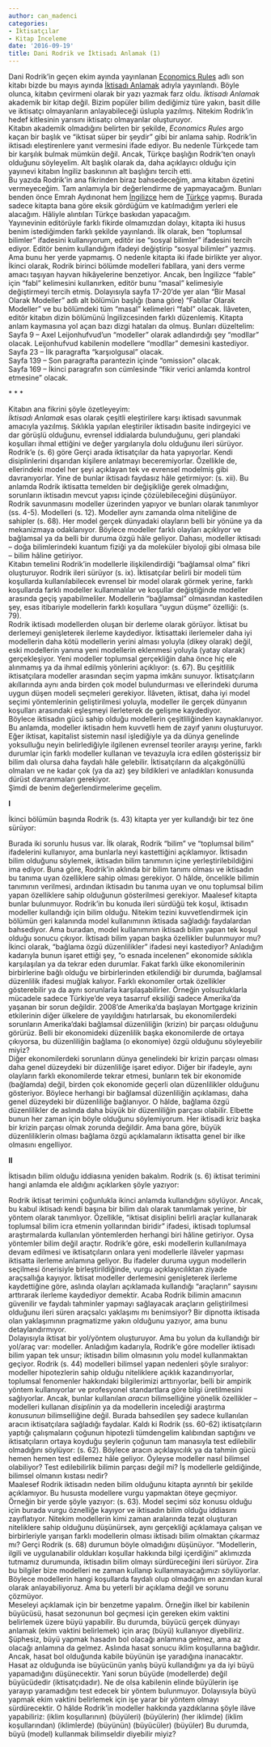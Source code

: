 ```yaml
---
author: can_madenci
categories:
- İktisatçılar
- Kitap İnceleme
date: '2016-09-19'
title: Dani Rodrik ve İktisadı Anlamak (1)
---
```


Dani Rodrik’in geçen ekim ayında yayınlanan [Economics Rules](https://www.amazon.com/Economics-Rules-Rights-Wrongs-Science/dp/0393246418) adlı son kitabı bizde bu mayıs ayında [İktisadı Anlamak](http://www.efilyayinevi.com/tr/urun/s/1189/Iktisadi+Anlamak/) adıyla yayınlandı. Böyle olunca, kitabın çevirmeni olarak bir yazı yazmak farz oldu. *İktisadı Anlamak* akademik bir kitap değil. Bizim popüler bilim dediğimiz türe yakın, basit dille ve iktisatçı olmayanların anlayabileceği üslupla yazılmış. Nitekim Rodrik’in hedef kitlesinin yarısını iktisatçı olmayanlar oluşturuyor.  
Kitabın akademik olmadığını belirten bir şekilde, *Economics Rules* argo kaçan bir başlık ve “iktisat süper bir şeydir” gibi bir anlama sahip. Rodrik’in iktisadı eleştirenlere yanıt vermesini ifade ediyor. Bu nedenle Türkçede tam bir karşılık bulmak mümkün değil. Ancak, Türkçe başlığın Rodrik’ten onaylı olduğunu söyleyelim. Alt başlık olarak da, daha açıklayıcı olduğu için yayınevi kitabın İngiliz baskınının alt başlığını tercih etti.  
Bu yazıda Rodrik’in ana fikrinden biraz bahsedeceğim, ama kitabın özetini vermeyeceğim. Tam anlamıyla bir değerlendirme de yapmayacağım. Bunları benden önce Emrah Aydınonat hem [İngilizce](http://www.neaydinonat.com/blog/?p=1046) hem de [Türkçe](http://www.businessht.com.tr/yazarlar/emrah-aydinonat/1122120-sart-midur) yapmış. Burada sadece kitapta bana göre eksik gördüğüm ve katılmadığım yerleri ele alacağım. Hâliyle alıntıları Türkçe baskıdan yapacağım.  
Yayınevinin editörüyle farklı fikirde olmamızdan dolayı, kitapta iki husus benim istediğimden farklı şekilde yayınlandı. İlk olarak, ben “toplumsal bilimler” ifadesini kullanıyorum, editör ise “sosyal bilimler” ifadesini tercih ediyor. Editör benim kullandığım ifadeyi değiştirip “sosyal bilimler” yazmış. Ama bunu her yerde yapmamış. O nedenle kitapta iki ifade birlikte yer alıyor. İkinci olarak, Rodrik birinci bölümde modelleri fabllara, yani ders verme amacı taşıyan hayvan hikâyelerine benzetiyor. Ancak, ben İngilizce “fable” için “fabl” kelimesini kullanırken, editör bunu “masal” kelimesiyle değiştirmeyi tercih etmiş. Dolayısıyla sayfa 17-20’de yer alan “Bir Masal Olarak Modeller” adlı alt bölümün başlığı (bana göre) “Fabllar Olarak Modeller” ve bu bölümdeki tüm “masal” kelimeleri “fabl” olacak. İlâveten, editör kitabın dizin bölümünü İngilizcesinden farklı düzenlemiş. Kitapta anlam kaymasına yol açan bazı dizgi hataları da olmuş. Bunları düzeltelim:  
Sayfa 9 – Axel Leijonhufvud’un “modeller” olarak adlandırdığı şey “modllar” olacak. Leijonhufvud kabilenin modellere “modllar” demesini kastediyor.  
Sayfa 23 – İlk paragrafta “karşıolgusal” olacak.  
Sayfa 139 – Son paragrafta parantezin içinde “omission” olacak.  
Sayfa 169 – İkinci paragrafın son cümlesinde “fikir verici anlamda kontrol etmesine” olacak.

\* \* \*

Kitabın ana fikrini şöyle özetleyeyim:  
*İktisadı Anlamak* esas olarak çeşitli eleştirilere karşı iktisadı savunmak amacıyla yazılmış. Sıklıkla yapılan eleştiriler iktisadın basite indirgeyici ve dar görüşlü olduğunu, evrensel iddialarda bulunduğunu, geri plandaki koşulları ihmal ettiğini ve değer yargılarıyla dolu olduğunu ileri sürüyor. Rodrik’e (s. 6) göre Gerçi arada iktisatçılar da hata yapıyorlar. Kendi disiplinlerini dışarıdan kişilere anlatmayı beceremiyorlar. Özellikle de, ellerindeki model her şeyi açıklayan tek ve evrensel modelmiş gibi davranıyorlar. Yine de bunlar iktisadı faydasız hâle getirmiyor:  (s. xii). Bu anlamda Rodrik iktisatta temelden bir değişikliğe gerek olmadığını, sorunların iktisadın mevcut yapısı içinde çözülebileceğini düşünüyor.  
Rodrik savunmasını modeller üzerinden yapıyor ve bunları  olarak tanımlıyor (ss. 4-5). Modelleri (s. 12). Modeller aynı zamanda  olma niteliğine de sahipler (s. 68). Her model gerçek dünyadaki olayların belli bir yönüne ya da mekanizmaya odaklanıyor. Böylece modeller farklı olayları açıklıyor ve bağlamsal ya da belli bir duruma özgü hâle geliyor. Dahası, modeller iktisadı – doğa bilimlerindeki kuantum fiziği ya da moleküler biyoloji gibi olmasa bile – bilim hâline getiriyor.  
Kitabın temelini Rodrik’in modellerle ilişkilendirdiği “bağlamsal olma” fikri oluşturuyor. Rodrik  ileri sürüyor (s. ix). İktisatçılar belirli bir modeli tüm koşullarda kullanılabilecek evrensel bir model olarak görmek yerine, farklı koşullarda farklı modeller kullanmalılar ve koşullar değiştiğinde modeller arasında geçiş yapabilmeliler. Modellerin “bağlamsal” olmasından kastedilen şey, esas itibariyle modellerin farklı koşullara “uygun düşme” özelliği: (s. 79).  
Rodrik iktisadı modellerden oluşan bir derleme olarak görüyor. İktisat bu derlemeyi genişleterek ilerleme kaydediyor. İktisattaki ilerlemeler daha iyi modellerin daha kötü modellerin yerini alması yoluyla (dikey olarak) değil, eski modellerin yanına yeni modellerin eklenmesi yoluyla (yatay olarak) gerçekleşiyor. Yeni modeller toplumsal gerçekliğin daha önce hiç ele alınmamış ya da ihmal edilmiş yönlerini açıklıyor:  (s. 67). Bu çeşitlilik iktisatçılara modeller arasından seçim yapma imkânı sunuyor. İktisatçıların akıllarında aynı anda birden çok model bulundurması ve ellerindeki duruma uygun düşen modeli seçmeleri gerekiyor. İlâveten, iktisat, daha iyi model seçimi yöntemlerinin geliştirilmesi yoluyla, modeller ile gerçek dünyanın koşulları arasındaki eşleşmeyi ilerleterek de gelişme kaydediyor.  
Böylece iktisadın gücü sahip olduğu modellerin çeşitliliğinden kaynaklanıyor. Bu anlamda, modeller iktisadın hem kuvvetli hem de zayıf yanını oluşturuyor. Eğer iktisat, kapitalist sistemin nasıl işlediğiyle ya da dünya genelinde yoksulluğu neyin belirlediğiyle ilgilenen evrensel teoriler arayışı yerine, farklı durumlar için farklı modeller kullanan ve tevazuyla icra edilen gösterişsiz bir bilim dalı olursa daha faydalı hâle gelebilir. İktisatçıların da alçakgönüllü olmaları ve ne kadar çok (ya da az) şey bildikleri ve anladıkları konusunda dürüst davranmaları gerekiyor.  
Şimdi de benim değerlendirmelerime geçelim.

 **I**

İkinci bölümün başında Rodrik (s. 43) kitapta yer yer kullandığı bir tez öne sürüyor:  
  
Burada iki sorunlu husus var. İlk olarak, Rodrik “bilim” ve “toplumsal bilim” ifadelerini kullanıyor, ama bunlarla neyi kastettiğini açıklamıyor. İktisadın bilim olduğunu söylemek, iktisadın bilim tanımının içine yerleştirilebildiğini ima ediyor. Buna göre, Rodrik’in aklında bir bilim tanımı olması ve iktisadın bu tanıma uyan özelliklere sahip olması gerekiyor. O hâlde, öncelikle bilimin tanımının verilmesi, ardından iktisadın bu tanıma uyan ve onu toplumsal bilim yapan özelliklere sahip olduğunun gösterilmesi gerekiyor. Maalesef kitapta bunlar bulunmuyor. Rodrik’in bu konuda ileri sürdüğü tek koşul, iktisadın modeller kullandığı için bilim olduğu. Nitekim tezini kuvvetlendirmek için bölümün geri kalanında model kullanımının iktisada sağladığı faydalardan bahsediyor. Ama buradan, model kullanımının iktisadı bilim yapan tek koşul olduğu sonucu çıkıyor. İktisadı bilim yapan başka özellikler bulunmuyor mu?  
İkinci olarak, “bağlama özgü düzenlilikler” ifadesi neyi kastediyor? Anladığım kadarıyla bunun işaret ettiği şey, “o esnada incelenen” ekonomide sıklıkla karşılaşılan ya da tekrar eden durumlar. Fakat farklı ülke ekonomilerinin birbirlerine bağlı olduğu ve birbirlerinden etkilendiği bir durumda, bağlamsal düzenlilik ifadesi muğlak kalıyor. Farklı ekonomiler ortak özellikler gösterebilir ya da aynı sorunlarla karşılaşabilirler. Örneğin yolsuzluklarla mücadele sadece Türkiye’de veya tasarruf eksiliği sadece Amerika’da yaşanan bir sorun değildir. 2008’de Amerika’da başlayan Mortgage krizinin etkilerinin diğer ülkelere de yayıldığını hatırlarsak, bu ekonomilerdeki sorunların Amerika’daki bağlamsal düzenliliğin (krizin) bir parçası olduğunu görürüz. Belli bir ekonomideki düzenlilik başka ekonomilerde de ortaya çıkıyorsa, bu düzenliliğin bağlama (o ekonomiye) özgü olduğunu söyleyebilir miyiz?  
Diğer ekonomilerdeki sorunların dünya genelindeki bir krizin parçası olması daha genel düzeydeki bir düzenliliğe işaret ediyor. Diğer bir ifadeyle, aynı olayların farklı ekonomilerde tekrar etmesi, bunların tek bir ekonomide (bağlamda) değil, birden çok ekonomide geçerli olan düzenlilikler olduğunu gösteriyor. Böylece herhangi bir bağlamsal düzenliliğin açıklaması, daha genel düzeydeki bir düzenliliğe bağlanıyor. O hâlde, bağlama özgü düzenlilikler de aslında daha büyük bir düzenliliğin parçası olabilir. Elbette bunun her zaman için böyle olduğunu söylemiyorum. Her iktisadi kriz başka bir krizin parçası olmak zorunda değildir. Ama bana göre, büyük düzenliliklerin olması bağlama özgü açıklamaların iktisatta genel bir ilke olmasını engelliyor.

 **II**

İktisadın bilim olduğu iddiasına yeniden bakalım. Rodrik (s. 6) iktisat terimini hangi anlamda ele aldığını açıklarken şöyle yazıyor:  
  
Rodrik iktisat terimini çoğunlukla ikinci anlamda kullandığını söylüyor. Ancak, bu kabul iktisadı kendi başına bir bilim dalı olarak tanımlamak yerine, bir yöntem olarak tanımlıyor. Özellikle, “iktisat disiplini belirli araçlar kullanarak toplumsal bilim icra etmenin yollarından biridir” ifadesi, iktisadı toplumsal araştırmalarda kullanılan yöntemlerden herhangi biri hâline getiriyor. Oysa yöntemler bilim değil araçtır. Rodrik’e göre, eski modellerin kullanılmaya devam edilmesi ve iktisatçıların onlara yeni modellerle ilâveler yapması iktisatta ilerleme anlamına geliyor. Bu ifadeler duruma uygun modellerin seçilmesi önerisiyle birleştirildiğinde, vurgu açıklayıcılıktan ziyade araçsallığa kayıyor. İktisat modeller derlemesini genişleterek ilerleme kaydettiğine göre, aslında olayları açıklamada kullandığı “araçların” sayısını arttırarak ilerleme kaydediyor demektir. Acaba Rodrik bilimin amacının güvenilir ve faydalı tahminler yapmayı sağlayacak araçların geliştirilmesi olduğunu ileri süren araçsalcı yaklaşımı mı benimsiyor? Bir dipnotta iktisada olan yaklaşımının pragmatizme yakın olduğunu yazıyor, ama bunu detaylandırmıyor.  
Dolayısıyla iktisat bir yol/yöntem oluşturuyor. Ama bu yolun da kullandığı bir yol/araç var: modeller. Anladığım kadarıyla, Rodrik’e göre modeller iktisadı bilim yapan tek unsur; iktisadın bilim olmasının yolu model kullanmaktan geçiyor. Rodrik (s. 44) modelleri bilimsel yapan nedenleri şöyle sıralıyor: modeller hipotezlerin sahip olduğu niteliklere açıklık kazandırıyorlar, toplumsal fenomenler hakkındaki bilgilerimizi arttırıyorlar, belli bir ampirik yöntem kullanıyorlar ve profesyonel standartlara göre bilgi üretilmesini sağlıyorlar. Ancak, bunlar kullanılan *aracın* bilimselliğine yönelik özellikler – modelleri kullanan *disiplinin* ya da modellerin incelediği araştırma *konusunun* bilimselliğine değil. Burada bahsedilen şey sadece kullanılan aracın iktisatçılara sağladığı faydalar. Kaldı ki Rodrik (ss. 60-62) iktisatçıların yaptığı çalışmaların çoğunun hipotezli tümdengelim kalıbından saptığını ve iktisatçıların ortaya koyduğu şeylerin çoğunun tam manasıyla test edilebilir olmadığını söylüyor:  (s. 62). Böylece aracın açıklayıcılık ya da tahmin gücü hemen hemen test edilemez hâle geliyor. Öyleyse modeller nasıl bilimsel olabiliyor? Test edilebilirlik bilimin parçası değil mi? İş modellerle geldiğinde, bilimsel olmanın kıstası nedir?  
Maalesef Rodrik iktisadın neden bilim olduğunu kitapta ayrıntılı bir şekilde açıklamıyor. Bu hususta modellere vurgu yapmaktan öteye geçmiyor. Örneğin bir yerde şöyle yazıyor:  (s. 63). Model seçimi söz konusu olduğu için burada vurgu öznelliğe kayıyor ve iktisadın bilim olduğu iddiasını zayıflatıyor. Nitekim modellerin kimi zaman aralarında tezat oluşturan niteliklere sahip olduğunu düşünürsek, aynı gerçekliği açıklamaya çalışan ve birbirleriyle yarışan farklı modellerin olması iktisadı bilim olmaktan çıkarmaz mı? Gerçi Rodrik (s. 68) durumun böyle olmadığını düşünüyor. “Modellerin, ilgili ve uygulanabilir oldukları koşullar hakkında bilgi içerdiğini” aklımızda tutmamız durumunda, iktisadın bilim olmayı sürdüreceğini ileri sürüyor. Zira bu bilgiler bize modelleri ne zaman kullanıp kullanmayacağımızı söylüyorlar. Böylece modellerin hangi koşullarda faydalı olup olmadığını en azından kural olarak anlayabiliyoruz. Ama bu yeterli bir açıklama değil ve sorunu çözmüyor.  
Meseleyi açıklamak için bir benzetme yapalım. Örneğin ilkel bir kabilenin büyücüsü, hasat sezonunun bol geçmesi için gereken ekim vaktini belirlemek üzere büyü yapabilir. Bu durumda, büyücü gerçek dünyayı anlamak (ekim vaktini belirlemek) için araç (büyü) kullanıyor diyebiliriz. Şüphesiz, büyü yapmak hasadın bol olacağı anlamına gelmez, ama az olacağı anlamına da gelmez. Aslında hasat sonucu iklim koşullarına bağlıdır. Ancak, hasat bol olduğunda kabile büyünün işe yaradığına inanacaktır. Hasat az olduğunda ise büyücünün yanlış büyü kullandığını ya da iyi büyü yapamadığını düşünecektir. Yani sorun büyüde (modellerde) değil büyücüdedir (iktisatçıdadır). Ne de olsa kabilenin elinde büyülerin işe yarayıp yaramadığını test edecek bir yöntem bulunmuyor. Dolayısıyla büyü yapmak ekim vaktini belirlemek için işe yarar bir yöntem olmayı sürdürecektir. O hâlde Rodrik’in modeller hakkında yazdıklarına şöyle ilâve yapabiliriz: (iklim koşullarının)  (büyüleri) (büyülerin)  (her iklimde)  (iklim koşullarından)  (iklimlerde)  (büyünün)  (büyücüler)  (büyüler)  Bu durumda, büyü (model) kullanmak bilimseldir diyebilir miyiz?